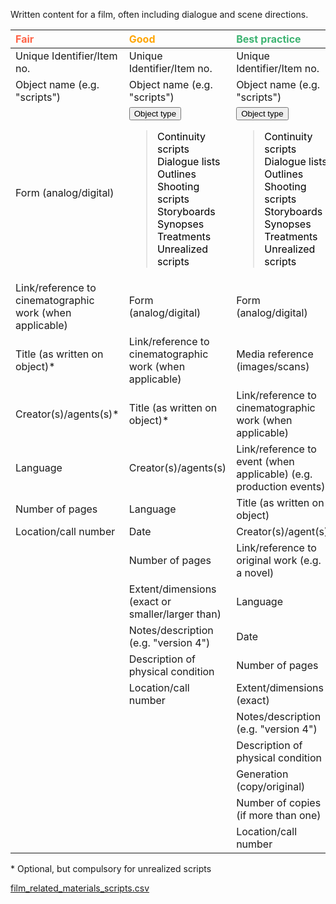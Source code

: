 
Written content for a film, often including dialogue and scene directions.

| <span style="color:Tomato"><b>Fair</b></span>| <span style="color:Orange"><b>Good</b></span>  | <span style="color:MediumSeaGreen"><b> Best practice</b></span>  |
|:------------------------------------------------|:-------------------------------------------------|:-----------------------------------------------------------------------|
| <tspan title="An identifier that is guaranteed to be unique among all identifiers used for specific objects or entities and for a specific purpose. A unique identifier could be a code or a sequence number.">Unique Identifier/Item no.</tspan>   | <tspan title="An identifier that is guaranteed to be unique among all identifiers used for specific objects or entities and for a specific purpose. A unique identifier could be a code or a sequence number.">Unique Identifier/Item no.</tspan>  | <tspan title="An identifier that is guaranteed to be unique among all identifiers used for specific objects or entities and for a specific purpose. A unique identifier could be a code or a sequence number.">Unique Identifier/Item no.</tspan> |
| <tspan title="General category of an item.">Object name (e.g. "scripts")</tspan> | <tspan title="General category of an item.">Object name (e.g. "scripts")</tspan>  | <tspan title="General category of an item.">Object name (e.g. "scripts")</tspan>   |
| Form (analog/digital)| <div class="collapsible"><button class="collapsible-btn"><tspan title="Specific category of an item.">Object type</tspan></button><div class="collapsible-content"><blockquote style='color:black'><div class="collapsible"><tspan title="A continuity script is a media script giving the complete action, scenes, etc., in detail and in the order in which they are shown on the screen. It also includes other features, such as sound effects, actors' accents, emotions, and others.">Continuity scripts</tspan></div><div class="collapsible">Dialogue lists</div><div class="collapsible"><tspan title="Description of the content and characters in a film (without dialogue).">Outlines</tspan></div><div class="collapsible">Shooting scripts</div><div class="collapsible"><tspan title="Illustrations displayed in sequence for the purpose of pre-visualizing a film.">Storyboards</tspan></div><div class="collapsible"><tspan title="Brief summary of the content in a film.">Synopses</tspan></div><div class="collapsible"><tspan title="Detailed description of the content and characters in a film (contains instructions and sometimes samples of dialogue).">Treatments</tspan></div><div class="collapsible">Unrealized scripts</div></blockquote></div></div> | <div class="collapsible"><button class="collapsible-btn"><tspan title="Specific category of an item.">Object type</tspan></button><div class="collapsible-content"><blockquote style='color:black'><div class="collapsible"><tspan title="A continuity script is a media script giving the complete action, scenes, etc., in detail and in the order in which they are shown on the screen. It also includes other features, such as sound effects, actors' accents, emotions, and others.">Continuity scripts</tspan></div><div class="collapsible">Dialogue lists</div><div class="collapsible"><tspan title="Description of the content and characters in a film (without dialogue).">Outlines</tspan></div><div class="collapsible">Shooting scripts</div><div class="collapsible"><tspan title="Illustrations displayed in sequence for the purpose of pre-visualizing a film.">Storyboards</tspan></div><div class="collapsible"><tspan title="Brief summary of the content in a film.">Synopses</tspan></div><div class="collapsible"><tspan title="Detailed description of the content and characters in a film (contains instructions and sometimes samples of dialogue).">Treatments</tspan></div><div class="collapsible">Unrealized scripts</div></blockquote></div></div> |
| Link/reference to cinematographic work (when applicable) | Form (analog/digital)| Form (analog/digital)  |
| Title (as written on object)*| Link/reference to cinematographic work (when applicable) | <tspan title="Link (or reference) to a digital reproduction of item.">Media reference (images/scans)</tspan> |
| Creator(s)/agents(s)*| Title (as written on object)*| Link/reference to cinematographic work (when applicable)   |
| Language | Creator(s)/agents(s) | Link/reference to event (when applicable) (e.g. production events) |
| Number of pages  | Language | Title (as written on object)   |
| <tspan title="A number, letter, symbol or combination, indicating the specific location of an object.">Location/call number</tspan> | Date | Creator(s)/agent(s)|
|  | Number of pages  | Link/reference to original work (e.g. a novel) |
|| Extent/dimensions (exact or smaller/larger than) | Language   |
|  | Notes/description (e.g. "version 4") | Date   |
|  | Description of physical condition| Number of pages|
|  | <tspan title="A number, letter, symbol or combination, indicating the specific location of an object.">Location/call number</tspan> | Extent/dimensions (exact)  |
|  |  | Notes/description (e.g. "version 4")   |
|  |   | Description of physical condition  |
|  |  | <tspan title="Refers to where a copy of the material stands in relation to the original manifestation.">Generation (copy/original)</tspan> |
|  |  | Number of copies (if more than one)|
|  |  | <tspan title="A number, letter, symbol or combination, indicating the specific location of an object.">Location/call number</tspan>  |


\* Optional, but compulsory for unrealized scripts 


<script>
    document.addEventListener("DOMContentLoaded", function() {
    var collapsibleBtns = document.querySelectorAll('.collapsible-btn');
    
    collapsibleBtns.forEach(function(btn) {
        btn.addEventListener('click', function() {
            var content = this.nextElementSibling;
            if (content.style.display === "block") {
                content.style.display = "none";
            } else {
                content.style.display = "block";
            }
        });
    });
});
</script>

<a href="../film_related_materials_scripts.csv" download><u>film_related_materials_scripts.csv</u></a>

